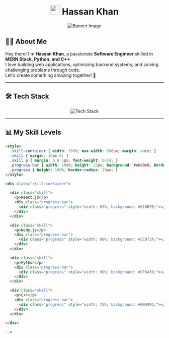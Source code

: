 <!-- Centered Title with GIF -->
<h1 align="center">
  <img src="https://media.giphy.com/media/hvRJCLFzcasrR4ia7z/giphy.gif" width="30">  
  Hassan Khan  
</h1>

<!-- Profile Banner -->
<p align="center">
  <img src="https://source.unsplash.com/1000x300/?technology,coding" alt="Banner Image">
</p>

<!-- About Me -->
## 👨‍💻 About Me
Hey there! I'm **Hassan Khan**, a passionate **Software Engineer** skilled in **MERN Stack, Python, and C++**.  
I love building web applications, optimizing backend systems, and solving challenging problems through code.  
Let's create something amazing together! 🚀  

---

<!-- Tech Stack Section -->
## 🛠️ Tech Stack

<p align="center">
  <img src="https://skillicons.dev/icons?i=react,redux,nodejs,express,mongodb,python,cpp,html,css,js,git,github,vscode" alt="Tech Stack" />
</p>

---

<!-- Skill Level with Sliders -->
## 📊 My Skill Levels

```html
<style>
  .skill-container { width: 100%; max-width: 500px; margin: auto; }
  .skill { margin: 10px 0; }
  .skill p { margin: 0 0 5px; font-weight: bold; }
  .progress-bar { width: 100%; height: 15px; background: #e0e0e0; border-radius: 10px; }
  .progress { height: 100%; border-radius: 10px; }
</style>

<div class="skill-container">

  <div class="skill">
    <p>React.js</p>
    <div class="progress-bar">
      <div class="progress" style="width: 85%; background: #61DBFB;"></div>
    </div>
  </div>

  <div class="skill">
    <p>Node.js</p>
    <div class="progress-bar">
      <div class="progress" style="width: 80%; background: #3C873A;"></div>
    </div>
  </div>

  <div class="skill">
    <p>Python</p>
    <div class="progress-bar">
      <div class="progress" style="width: 90%; background: #FFD43B;"></div>
    </div>
  </div>

  <div class="skill">
    <p>C++</p>
    <div class="progress-bar">
      <div class="progress" style="width: 75%; background: #00599C;"></div>
    </div>
  </div>

</div>

-->
